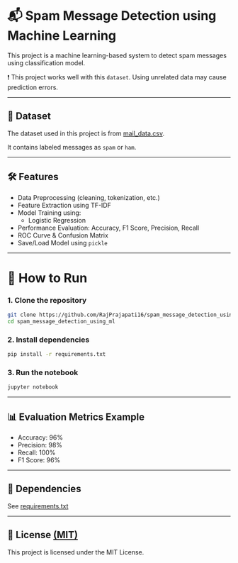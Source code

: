 # 📬 Spam Message Detection using Machine Learning

This project is a machine learning-based system to detect spam messages using classification model.

❗ This project works well with this `dataset`. Using unrelated data may cause prediction errors.

---

## 📁 Dataset

The dataset used in this project is from [mail_data.csv](mail_data.csv). 

It contains labeled messages as `spam` or `ham`.

---

## 🛠️ Features

- Data Preprocessing (cleaning, tokenization, etc.)
- Feature Extraction using TF-IDF
- Model Training using:
  - Logistic Regression
- Performance Evaluation: Accuracy, F1 Score, Precision, Recall
- ROC Curve & Confusion Matrix
- Save/Load Model using `pickle`

---

# 🧪 How to Run

### 1. Clone the repository

```bash
git clone https://github.com/RajPrajapati16/spam_message_detection_using_ml.git
cd spam_message_detection_using_ml
```

### 2. Install dependencies

```bash
pip install -r requirements.txt
```

### 3. Run the notebook

```bash
jupyter notebook
```

---

## 📊 Evaluation Metrics Example

- Accuracy: 96%
- Precision: 98%
- Recall: 100%
- F1 Score: 96%

---

## 📌 Dependencies

See [requirements.txt](requirements.txt)

---

## 📜 License [(MIT)](LICENSE)

This project is licensed under the MIT License.
